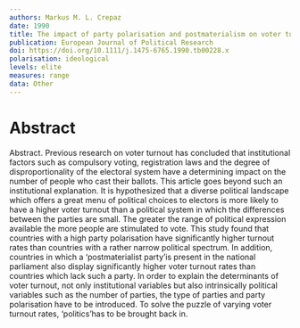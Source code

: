 ```yaml
---
authors: Markus M. L. Crepaz
date: 1990
title: The impact of party polarisation and postmaterialism on voter turnout
publication: European Journal of Political Research
doi: https://doi.org/10.1111/j.1475-6765.1990.tb00228.x
polarisation: ideological
levels: elite
measures: range
data: Other
---
```


# Abstract
Abstract. Previous research on voter turnout has concluded that institutional factors such as compulsory voting, registration laws and the degree of disproportionality of the electoral system have a determining impact on the number of people who cast their ballots. This article goes beyond such an institutional explanation. It is hypothesized that a diverse political landscape which offers a great menu of political choices to electors is more likely to have a higher voter turnout than a political system in which the differences between the parties are small. The greater the range of political expression available the more people are stimulated to vote. This study found that countries with a high party polarisation have significantly higher turnout rates than countries with a rather narrow political spectrum. In addition, countries in which a ‘postmaterialist party’is present in the national parliament also display significantly higher voter turnout rates than countries which lack such a party. In order to explain the determinants of voter turnout, not only institutional variables but also intrinsically political variables such as the number of parties, the type of parties and party polarisation have to be introduced. To solve the puzzle of varying voter turnout rates, ‘politics’has to be brought back in.
